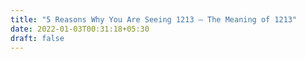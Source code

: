 ```yaml
---
title: "5 Reasons Why You Are Seeing 1213 – The Meaning of 1213"
date: 2022-01-03T00:31:18+05:30
draft: false
---
```



